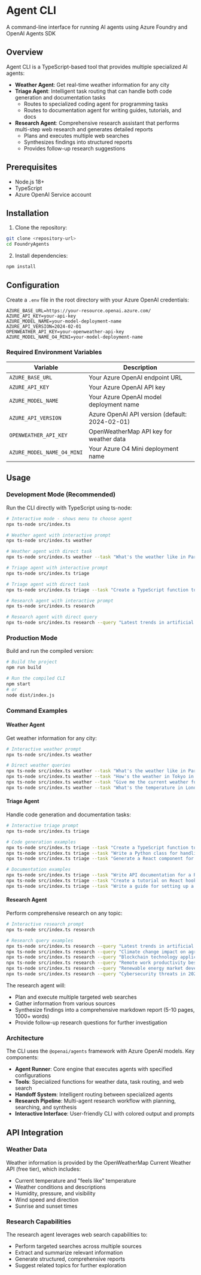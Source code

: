 # Agent CLI

A command-line interface for running AI agents using Azure Foundry and OpenAI Agents SDK

## Overview

Agent CLI is a TypeScript-based tool that provides multiple specialized AI agents:

- **Weather Agent**: Get real-time weather information for any city
- **Triage Agent**: Intelligent task routing that can handle both code generation and documentation tasks
  - Routes to specialized coding agent for programming tasks  
  - Routes to documentation agent for writing guides, tutorials, and docs
- **Research Agent**: Comprehensive research assistant that performs multi-step web research and generates detailed reports
  - Plans and executes multiple web searches
  - Synthesizes findings into structured reports
  - Provides follow-up research suggestions

## Prerequisites

- Node.js 18+ 
- TypeScript
- Azure OpenAI Service account

## Installation

1. Clone the repository:
```bash
git clone <repository-url>
cd FoundryAgents
```

2. Install dependencies:
```bash
npm install
```

## Configuration

Create a `.env` file in the root directory with your Azure OpenAI credentials:

```env
AZURE_BASE_URL=https://your-resource.openai.azure.com/
AZURE_API_KEY=your-api-key
AZURE_MODEL_NAME=your-model-deployment-name
AZURE_API_VERSION=2024-02-01
OPENWEATHER_API_KEY=your-openweather-api-key
AZURE_MODEL_NAME_O4_MINI=your-model-deployment-name
```

### Required Environment Variables

| Variable | Description |
|----------|-------------|
| `AZURE_BASE_URL` | Your Azure OpenAI endpoint URL |
| `AZURE_API_KEY` | Your Azure OpenAI API key |
| `AZURE_MODEL_NAME` | Your Azure OpenAI model deployment name |
| `AZURE_API_VERSION` | Azure OpenAI API version (default: 2024-02-01) |
| `OPENWEATHER_API_KEY` | OpenWeatherMap API key for weather data |
| `AZURE_MODEL_NAME_O4_MINI` | Your Azure O4 Mini deployment name |

## Usage

### Development Mode (Recommended)

Run the CLI directly with TypeScript using ts-node:

```bash
# Interactive mode - shows menu to choose agent
npx ts-node src/index.ts

# Weather agent with interactive prompt
npx ts-node src/index.ts weather

# Weather agent with direct task
npx ts-node src/index.ts weather --task "What's the weather like in Paris?"

# Triage agent with interactive prompt  
npx ts-node src/index.ts triage

# Triage agent with direct task
npx ts-node src/index.ts triage --task "Create a TypeScript function to sort an array"

# Research agent with interactive prompt
npx ts-node src/index.ts research

# Research agent with direct query
npx ts-node src/index.ts research --query "Latest trends in artificial intelligence"
```

### Production Mode

Build and run the compiled version:

```bash
# Build the project
npm run build

# Run the compiled CLI
npm start
# or
node dist/index.js
```

### Command Examples

#### Weather Agent

Get weather information for any city:

```bash
# Interactive weather prompt
npx ts-node src/index.ts weather

# Direct weather queries
npx ts-node src/index.ts weather --task "What's the weather like in Paris?"
npx ts-node src/index.ts weather --task "How's the weather in Tokyo in Fahrenheit?"
npx ts-node src/index.ts weather --task "Give me the current weather for New York City"
npx ts-node src/index.ts weather --task "What's the temperature in London?"
```

#### Triage Agent

Handle code generation and documentation tasks:

```bash
# Interactive triage prompt
npx ts-node src/index.ts triage

# Code generation examples
npx ts-node src/index.ts triage --task "Create a TypeScript function to sort an array"
npx ts-node src/index.ts triage --task "Write a Python class for handling user authentication"
npx ts-node src/index.ts triage --task "Generate a React component for a todo list"

# Documentation examples  
npx ts-node src/index.ts triage --task "Write API documentation for a REST endpoint"
npx ts-node src/index.ts triage --task "Create a tutorial on React hooks"
npx ts-node src/index.ts triage --task "Write a guide for setting up a Node.js project"
```

#### Research Agent

Perform comprehensive research on any topic:

```bash
# Interactive research prompt
npx ts-node src/index.ts research

# Research query examples
npx ts-node src/index.ts research --query "Latest trends in artificial intelligence"
npx ts-node src/index.ts research --query "Climate change impact on agriculture"
npx ts-node src/index.ts research --query "Blockchain technology applications in healthcare"
npx ts-node src/index.ts research --query "Remote work productivity best practices"
npx ts-node src/index.ts research --query "Renewable energy market developments"
npx ts-node src/index.ts research --query "Cybersecurity threats in 2025"
```

The research agent will:
- Plan and execute multiple targeted web searches
- Gather information from various sources
- Synthesize findings into a comprehensive markdown report (5-10 pages, 1000+ words)
- Provide follow-up research questions for further investigation

### Architecture

The CLI uses the `@openai/agents` framework with Azure OpenAI models. Key components:

- **Agent Runner**: Core engine that executes agents with specified configurations
- **Tools**: Specialized functions for weather data, task routing, and web search
- **Handoff System**: Intelligent routing between specialized agents
- **Research Pipeline**: Multi-agent research workflow with planning, searching, and synthesis
- **Interactive Interface**: User-friendly CLI with colored output and prompts

## API Integration

### Weather Data

Weather information is provided by the OpenWeatherMap Current Weather API (free tier), which includes:

- Current temperature and "feels like" temperature
- Weather conditions and descriptions
- Humidity, pressure, and visibility
- Wind speed and direction
- Sunrise and sunset times

### Research Capabilities

The research agent leverages web search capabilities to:

- Perform targeted searches across multiple sources
- Extract and summarize relevant information
- Generate structured, comprehensive reports
- Suggest related topics for further exploration
